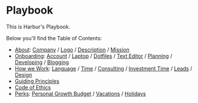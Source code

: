 # Playbook

This is Harbur's Playbook.

Below you'll find the Table of Contents:

* [About]: [Company] / [Logo] / [Description] / [Mission]
* [Onboarding]: [Account] / [Laptop] / [Dotfiles] / [Text Editor] / [Planning] / [Developing] / [Blogging]
* [How we Work]: [Language] / [Time] / [Consulting] / [Investment Time] / [Leads] / [Design]
* [Guiding Principles]
* [Code of Ethics]
* [Perks]: [Personal Growth Budget] / [Vacations] / [Holidays]

[About]: docs/about.md
  [Company]: docs/about.md#company
  [Logo]: docs/about.md#logo
  [Description]: docs/about.md#description
  [Mission]: docs/about.md#mission

[Onboarding]: docs/onboarding.md
  [Account]: docs/onboarding.md#account
  [Laptop]: docs/onboarding.md#laptop
  [Dotfiles]: docs/onboarding.md#dotfiles
  [Text Editor]: docs/onboarding.md#text-editor
  [Planning]: docs/onboarding.md#planning
  [Developing]: docs/onboarding.md#developing
  [Blogging]: docs/onboarding.md#blogging
[How we Work]: docs/how-we-work.md
  [Language]: docs/how-we-work.md#language
  [Time]: docs/how-we-work.md#time
  [Consulting]: docs/how-we-work.md#consulting
  [Investment Time]: docs/how-we-work.md#investment-time
  [Leads]: docs/how-we-work.md#leads
  [Design]: docs/how-we-work.md#design
[Guiding Principles]: docs/guiding-principles.md
[Code of Ethics]: docs/code-of-ethics.md
[Perks]: docs/perks.md
  [Personal Growth Budget]: docs/perks.md#personal-growth-budget
  [Vacations]: docs/perks.md#vacations
  [Holidays]: docs/perks.md#holidays
